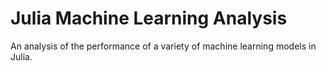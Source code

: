 # Julia Machine Learning Analysis
An analysis of the performance of a variety of machine learning models in Julia.
